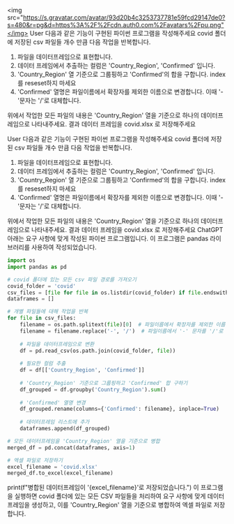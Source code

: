 <img src="https://s.gravatar.com/avatar/93d20b4c3253737781e59fcd29147de0?s=480&r=pg&d=https%3A%2F%2Fcdn.auth0.com%2Favatars%2Fpu.png"</img>
User
다음과 같은 기능이 구현된 파이썬 프로그램을 작성해주세요
covid 폴더에 저장된 csv 파일들 개수 만큼 다음 작업을 반복합니다.
1. 파일을 데이터프레임으로 표현합니다.
2. 데이터 프레임에서 추출하는 컬럼은 'Country_Region', 'Confirmed' 입니다.
3. 'Country_Region' 열 기준으로 그룹핑하고 'Confirmed'의 합을 구합니다. index를 reseset하지 마세요
4. 'Confirmed' 열명은 파일이름에서 확장자를 제외한 이름으로 변경합니다. 이때 '-'문자는 '/'로 대체합니다.

위에서 작업한 모든 파일의 내용은 'Country_Region' 열을 기준으로 하나의 데이터프레임으로 나타내주세요.
결과 데이터 프레임을  covid.xlsx 로 저장해주세요

User
다음과 같은 기능이 구현된 파이썬 프로그램을 작성해주세요
covid 폴더에 저장된 csv 파일들 개수 만큼 다음 작업을 반복합니다.
1. 파일을 데이터프레임으로 표현합니다.
2. 데이터 프레임에서 추출하는 컬럼은 'Country_Region', 'Confirmed' 입니다.
3. 'Country_Region' 열 기준으로 그룹핑하고 'Confirmed'의 합을 구합니다. index를 reseset하지 마세요
4. 'Confirmed' 열명은 파일이름에서 확장자를 제외한 이름으로 변경합니다. 이때 '-'문자는 '/'로 대체합니다.

위에서 작업한 모든 파일의 내용은 'Country_Region' 열을 기준으로 하나의 데이터프레임으로 나타내주세요.
결과 데이터 프레임을  covid.xlsx 로 저장해주세요
ChatGPT
아래는 요구 사항에 맞게 작성된 파이썬 프로그램입니다. 이 프로그램은 pandas 라이브러리를 사용하여 작성되었습니다.

```python
import os
import pandas as pd

# covid 폴더에 있는 모든 csv 파일 경로를 가져오기
covid_folder = 'covid'
csv_files = [file for file in os.listdir(covid_folder) if file.endswith('.csv')]
dataframes = []

# 개별 파일들에 대해 작업을 반복
for file in csv_files:
    filename = os.path.splitext(file)[0]  # 파일이름에서 확장자를 제외한 이름 가져오기
    filename = filename.replace('-', '/')  # 파일이름에서 '-' 문자를 '/'로 대체하기
    
    # 파일을 데이터프레임으로 변환
    df = pd.read_csv(os.path.join(covid_folder, file))
    
    # 필요한 컬럼 추출
    df = df[['Country_Region', 'Confirmed']]
    
    # 'Country_Region' 기준으로 그룹핑하고 'Confirmed' 합 구하기
    df_grouped = df.groupby('Country_Region').sum()
    
    # 'Confirmed' 열명 변경
    df_grouped.rename(columns={'Confirmed': filename}, inplace=True)
    
    # 데이터프레임 리스트에 추가
    dataframes.append(df_grouped)

# 모든 데이터프레임을 'Country_Region' 열을 기준으로 병합
merged_df = pd.concat(dataframes, axis=1)

# 엑셀 파일로 저장하기
excel_filename = 'covid.xlsx'
merged_df.to_excel(excel_filename)

```
print(f"병합된 데이터프레임이 '{excel_filename}'로 저장되었습니다.")
이 프로그램을 실행하면 covid 폴더에 있는 모든 CSV 파일들을 처리하여 요구 사항에 맞게 데이터프레임을 생성하고, 이를 'Country_Region' 열을 기준으로 병합하여 엑셀 파일로 저장합니다.

